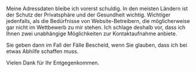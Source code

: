 Meine Adressdaten bleibe ich vorerst schuldig.
In den meisten Ländern ist der Schutz der Privatsphäre und der Gesundheit wichtig.
Wichtiger jedenfalls, als die Bedürfnisse von Website-Betreibern, die möglicherweise gar nicht im Wettbewerb zu mir stehen.
Ich schlage deshalb vor, dass ich Ihnen zwei unabhängige Möglichkeiten zur Kontaktaufnahme anbiete.

Sie geben dann im Fall der Fälle Bescheid, wenn Sie glauben, dass ich bei etwas Abhilfe schaffen muss.

Vielen Dank für Ihr Entgegenkommen.
